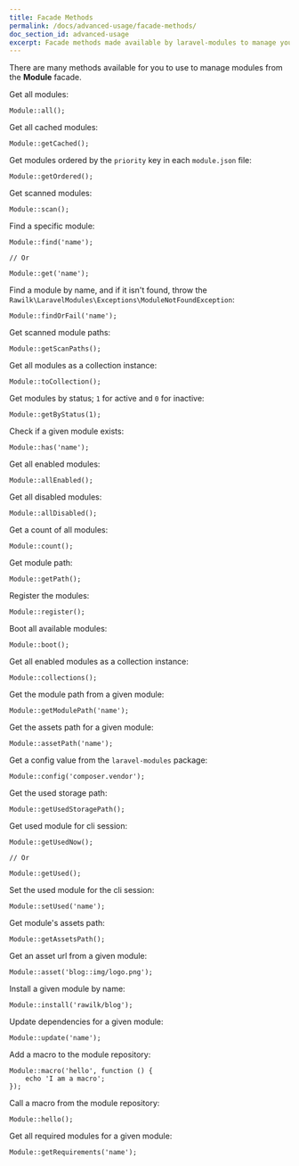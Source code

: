 ```yaml
---
title: Facade Methods
permalink: /docs/advanced-usage/facade-methods/
doc_section_id: advanced-usage
excerpt: Facade methods made available by laravel-modules to manage your modules.
---
```


There are many methods available for you to use to manage modules from the **Module** facade.

Get all modules:

```php?start_inline=true
Module::all();
```

Get all cached modules:

```php?start_inline=true
Module::getCached();
```

Get modules ordered by the `priority` key in each `module.json` file:

```php?start_inline=true
Module::getOrdered();
```

Get scanned modules:

```php?start_inline=true
Module::scan();
```

Find a specific module:

```php?start_inline=true
Module::find('name');

// Or

Module::get('name');
```

Find a module by name, and if it isn't found, throw the `Rawilk\LaravelModules\Exceptions\ModuleNotFoundException`:

```php?start_inline=true
Module::findOrFail('name');
```

Get scanned module paths:

```php?start_inline=true
Module::getScanPaths();
```

Get all modules as a collection instance:

```php?start_inline=true
Module::toCollection();
```

Get modules by status; `1` for active and `0` for inactive:

```php?start_inline=true
Module::getByStatus(1);
```

Check if a given module exists:

```php?start_inline=true
Module::has('name');
```

Get all enabled modules:

```php?start_inline=true
Module::allEnabled();
```

Get all disabled modules:

```php?start_inline=true
Module::allDisabled();
```

Get a count of all modules:

```php?start_inline=true
Module::count();
```

Get module path:

```php?start_inline=true
Module::getPath();
```

Register the modules:

```php?start_inline=true
Module::register();
```

Boot all available modules:

```php?start_inline=true
Module::boot();
```

Get all enabled modules as a collection instance:

```php?start_inline=true
Module::collections();
```

Get the module path from a given module:

```php?start_inline=true
Module::getModulePath('name');
```

Get the assets path for a given module:

```php?start_inline=true
Module::assetPath('name');
```

Get a config value from the `laravel-modules` package:

```php?start_inline=true
Module::config('composer.vendor');
```

Get the used storage path:

```php?start_inline=true
Module::getUsedStoragePath();
```

Get used module for cli session:

```php?start_inline=true
Module::getUsedNow();

// Or

Module::getUsed();
```

Set the used module for the cli session:

```php?start_inline=true
Module::setUsed('name');
```

Get module's assets path:

```php?start_inline=true
Module::getAssetsPath();
```

Get an asset url from a given module:

```php?start_inline=true
Module::asset('blog::img/logo.png');
```

Install a given module by name:

```php?start_inline=true
Module::install('rawilk/blog');
```

Update dependencies for a given module:

```php?start_inline=true
Module::update('name');
```

Add a macro to the module repository:

```php?start_inline=true
Module::macro('hello', function () {
    echo 'I am a macro';
});
```

Call a macro from the module repository:

```php?start_inline=true
Module::hello();
```

Get all required modules for a given module:

```php?start_inline=true
Module::getRequirements('name');
```